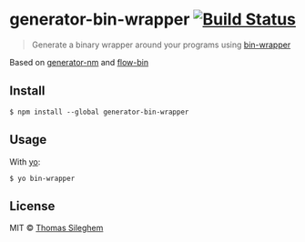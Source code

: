 # generator-bin-wrapper [![Build Status](https://travis-ci.org/mastilver/generator-bin-wrapper.svg?branch=master)](https://travis-ci.org/mastilver/generator-bin-wrapper)

> Generate a binary wrapper around your programs using [bin-wrapper](https://github.com/kevva/bin-wrapper)

Based on [generator-nm](https://github.com/sindresorhus/generator-nm) and  [flow-bin](https://github.com/flowtype/flow-bin)

## Install

```
$ npm install --global generator-bin-wrapper
```


## Usage

With [yo](https://github.com/yeoman/yo):

```
$ yo bin-wrapper
```


## License

MIT © [Thomas Sileghem](http://mastilver.com)
